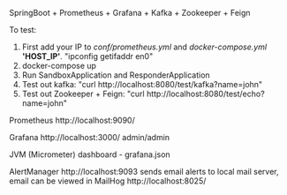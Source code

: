SpringBoot + Prometheus + Grafana + Kafka + Zookeeper + Feign

To test:
1. First add your IP to _conf/prometheus.yml_ and _docker-compose.yml_ **'HOST_IP'**. "ipconfig getifaddr en0"
2. docker-compose up
3. Run SandboxApplication and ResponderApplication
4. Test out kafka: "curl http://localhost:8080/test/kafka?name=john"
5. Test out Zookeeper + Feign: "curl http://localhost:8080/test/echo?name=john"

Prometheus http://localhost:9090/

Grafana http://localhost:3000/ admin/admin

JVM (Micrometer) dashboard - grafana.json

AlertManager http://localhost:9093 sends email alerts to local mail server, email can be viewed in MailHog http://localhost:8025/